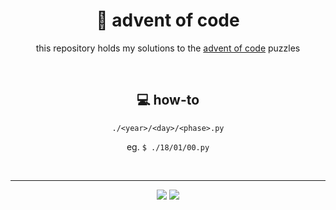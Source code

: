 <div align="center">

# :christmas_tree: advent of code

this repository holds my solutions to the [advent of code](https://adventofcode.com) puzzles

<br>

## :computer: how-to

`./<year>/<day>/<phase>.py`

eg. `$ ./18/01/00.py`

<br><hr>

[![](https://img.shields.io/badge/neko250-333333.svg?style=for-the-badge)](https://neko250.github.io) [![](https://img.shields.io/badge/jazzy_code_🎶🎷-333333.svg?style=for-the-badge)](https://www.youtube.com/watch?v=fAi7IeJG-6Y)

</div>
